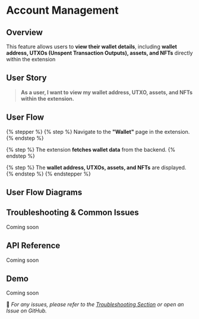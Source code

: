 # Account Management

## Overview

This feature allows users to **view their wallet details**, including **wallet address, UTXOs (Unspent Transaction Outputs), assets, and NFTs** directly within the extension



## **User Story**

> **As a user, I want to view my wallet address, UTXO, assets, and NFTs within the extension.**

## **User Flow**

{% stepper %}
{% step %}
Navigate to the **"Wallet"** page in the extension.
{% endstep %}

{% step %}
The extension **fetches wallet data** from the backend.
{% endstep %}

{% step %}
The **wallet address, UTXOs, assets, and NFTs** are displayed.
{% endstep %}
{% endstepper %}

## User Flow Diagrams



## Troubleshooting & Common Issues

Coming soon

## API Reference

Coming soon

## Demo

Coming soon

🔹 _For any issues, please refer to the_ [_Troubleshooting Section_](account-management.md#troubleshooting-and-common-issues) _or open an Issue on GitHub._
